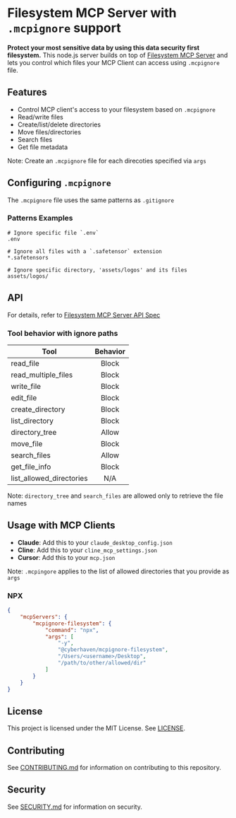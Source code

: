 # Filesystem MCP Server with `.mcpignore` support

**Protect your most sensitive data by using this data security first filesystem.** This node.js server builds on top of [Filesystem MCP Server](https://github.com/modelcontextprotocol/servers/tree/main/src/filesystem) and lets you control which files your MCP Client can access using `.mcpignore` file. 

## Features

- Control MCP client's access to your filesystem based on `.mcpignore`
- Read/write files
- Create/list/delete directories
- Move files/directories
- Search files
- Get file metadata 

Note: Create an `.mcpignore` file for each direcoties specified via `args`

## Configuring `.mcpignore`

The `.mcpignore` file uses the same patterns as `.gitignore`

### Patterns Examples

```
# Ignore specific file `.env`
.env

# Ignore all files with a `.safetensor` extension
*.safetensors

# Ignore specific directory, 'assets/logos' and its files
assets/logos/
```

## API

For details, refer to [Filesystem MCP Server API Spec](https://github.com/modelcontextprotocol/servers/tree/main/src/filesystem#api)

### Tool behavior with ignore paths

| Tool                     | Behavior | 
| ------------------------ | :------------------------: |
| read_file                | Block |
| read_multiple_files      | Block |
| write_file               | Block |
| edit_file                | Block |
| create_directory         | Block |
| list_directory           | Block |
| directory_tree           | Allow |
| move_file                | Block |
| search_files             | Allow |
| get_file_info            | Block |
| list_allowed_directories | N/A   |

Note: `directory_tree` and `search_files` are allowed only to retrieve the file names

## Usage with MCP Clients

- **Claude**: Add this to your `claude_desktop_config.json`
- **Cline**: Add this to your `cline_mcp_settings.json`
- **Cursor**: Add this to your `mcp.json`

Note: `.mcpingore` applies to the list of allowed directories that you provide as `args`

### NPX

```json
{
    "mcpServers": {
        "mcpignore-filesystem": {
            "command": "npx",
            "args": [
                "-y",
                "@cyberhaven/mcpignore-filesystem",
                "/Users/<username>/Desktop",
                "/path/to/other/allowed/dir"
            ]
        }
    }
}
```
## License

This project is licensed under the MIT License. See [LICENSE](LICENSE).


## Contributing

See [CONTRIBUTING.md](CONTRIBUTING.md) for information on contributing to this repository.

## Security

See [SECURITY.md](SECURITY.md) for information on security.